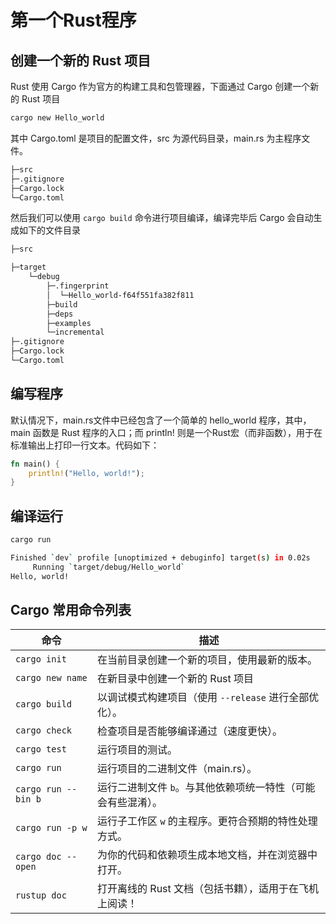 # 第一个Rust程序

## 创建一个新的 Rust 项目
Rust 使用 Cargo 作为官方的构建工具和包管理器，下面通过 Cargo 创建一个新的 Rust 项目

```sh
cargo new Hello_world
```

其中 Cargo.toml 是项目的配置文件，src 为源代码目录，main.rs 为主程序文件。

```sh
├─src
├─.gitignore
├─Cargo.lock
└─Cargo.toml
```

然后我们可以使用 `cargo build` 命令进行项目编译，编译完毕后 Cargo 会自动生成如下的文件目录

```sh
├─src

├─target
    └─debug
        ├─.fingerprint
        │  └─Hello_world-f64f551fa382f811
        ├─build
        ├─deps
        ├─examples
        └─incremental
├─.gitignore
├─Cargo.lock
└─Cargo.toml
```

## 编写程序

默认情况下，main.rs文件中已经包含了一个简单的 hello_world 程序，其中，main 函数是 Rust 程序的入口；而 println! 则是一个Rust宏（而非函数），用于在标准输出上打印一行文本。代码如下：

```rs
fn main() {
    println!("Hello, world!");
}
```

## 编译运行

```rs
cargo run
```

```sh
Finished `dev` profile [unoptimized + debuginfo] target(s) in 0.02s
     Running `target/debug/Hello_world`
Hello, world!
```

## Cargo 常用命令列表

| 命令                          | 描述                                                                  |
| ------------------------------ | ------------------------------------------------------------------- |
| `cargo init`                   | 在当前目录创建一个新的项目，使用最新的版本。                               |
| `cargo new name`               | 在新目录中创建一个新的 Rust 项目                                         |
| `cargo build`                  | 以调试模式构建项目（使用 `--release` 进行全部优化）。                      |
| `cargo check`                  | 检查项目是否能够编译通过（速度更快）。                                     |
| `cargo test`                   | 运行项目的测试。                                                       |
| `cargo run`                    | 运行项目的二进制文件（main.rs）。                                        |
| `cargo run --bin b`            | 运行二进制文件 `b`。与其他依赖项统一特性（可能会有些混淆）。                  |
| `cargo run -p w`               | 运行子工作区 `w` 的主程序。更符合预期的特性处理方式。                        |
| `cargo doc --open`             | 为你的代码和依赖项生成本地文档，并在浏览器中打开。                            |
| `rustup doc`                   | 打开离线的 Rust 文档（包括书籍），适用于在飞机上阅读！                        |

